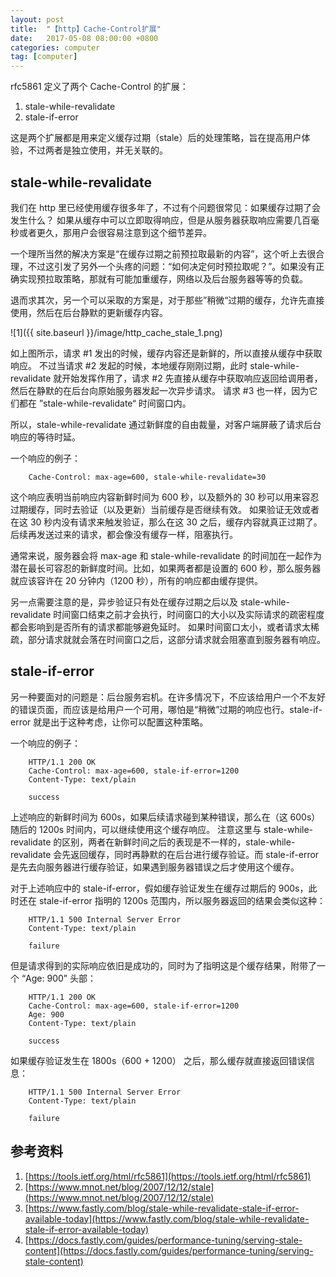 ```yaml
---
layout: post
title:  "【http】Cache-Control扩展"
date:   2017-05-08 08:00:00 +0800
categories: computer
tag: [computer]
---
```

rfc5861 定义了两个 Cache-Control 的扩展：

1. stale-while-revalidate
2. stale-if-error

这是两个扩展都是用来定义缓存过期（stale）后的处理策略，旨在提高用户体验，不过两者是独立使用，并无关联的。

## stale-while-revalidate
我们在 http 里已经使用缓存很多年了，不过有个问题很常见：如果缓存过期了会发生什么？
如果从缓存中可以立即取得响应，但是从服务器获取响应需要几百毫秒或者更久，那用户会很容易注意到这个细节差异。

一个理所当然的解决方案是“在缓存过期之前预拉取最新的内容”，这个听上去很合理，不过这引发了另外一个头疼的问题：“如何决定何时预拉取呢？”。如果没有正确实现预拉取策略，那就有可能加重缓存，网络以及后台服务器等等的负载。

退而求其次，另一个可以采取的方案是，对于那些”稍微“过期的缓存，允许先直接使用，然后在后台静默的更新缓存内容。

![1]({{ site.baseurl }}/image/http_cache_stale_1.png)

如上图所示，请求 #1 发出的时候，缓存内容还是新鲜的，所以直接从缓存中获取响应。
不过当请求 #2 发起的时候，本地缓存刚刚过期，此时 stale-while-revalidate 就开始发挥作用了，请求 #2 先直接从缓存中获取响应返回给调用者，然后在静默的在后台向原始服务器发起一次异步请求。
请求 #3 也一样，因为它们都在 ”stale-while-revalidate“ 时间窗口内。

所以，stale-while-revalidate 通过新鲜度的自由裁量，对客户端屏蔽了请求后台响应的等待时延。

一个响应的例子：

```
    Cache-Control: max-age=600, stale-while-revalidate=30
```

这个响应表明当前响应内容新鲜时间为 600 秒，以及额外的 30 秒可以用来容忍过期缓存，同时去验证（以及更新）当前缓存是否继续有效。
如果验证无效或者在这 30 秒内没有请求来触发验证，那么在这 30 之后，缓存内容就真正过期了。后续再发送过来的请求，都会像没有缓存一样，阻塞执行。

通常来说，服务器会将 max-age 和 stale-while-revalidate 的时间加在一起作为潜在最长可容忍的新鲜度时间。比如，如果两者都是设置的 600 秒，那么服务器就应该容许在 20 分钟内（1200 秒），所有的响应都由缓存提供。

另一点需要注意的是，异步验证只有处在缓存过期之后以及 stale-while-revalidate 时间窗口结束之前才会执行，时间窗口的大小以及实际请求的疏密程度都会影响到是否所有的请求都能够避免延时。
如果时间窗口太小，或者请求太稀疏，部分请求就就会落在时间窗口之后，这部分请求就会阻塞直到服务器有响应。

## stale-if-error

另一种要面对的问题是：后台服务宕机。在许多情况下，不应该给用户一个不友好的错误页面，而应该是给用户一个可用，哪怕是“稍微”过期的响应也行。stale-if-error 就是出于这种考虑，让你可以配置这种策略。

一个响应的例子：

```
    HTTP/1.1 200 OK
    Cache-Control: max-age=600, stale-if-error=1200
    Content-Type: text/plain

    success
```

上述响应的新鲜时间为 600s，如果后续请求碰到某种错误，那么在（这 600s）随后的 1200s 时间内，可以继续使用这个缓存响应。
注意这里与 stale-while-revalidate 的区别，两者在新鲜时间之后的表现是不一样的，stale-while-revalidate 会先返回缓存，同时再静默的在后台进行缓存验证。而 stale-if-error 是先去向服务器进行缓存验证，如果遇到服务器错误之后才使用这个缓存。

对于上述响应中的 stale-if-error，假如缓存验证发生在缓存过期后的 900s，此时还在 stale-if-error 指明的 1200s 范围内，所以服务器返回的结果会类似这种：

```
    HTTP/1.1 500 Internal Server Error
    Content-Type: text/plain

    failure
```
但是请求得到的实际响应依旧是成功的，同时为了指明这是个缓存结果，附带了一个 “Age: 900” 头部：

```
    HTTP/1.1 200 OK
    Cache-Control: max-age=600, stale-if-error=1200
    Age: 900
    Content-Type: text/plain

    success
```
如果缓存验证发生在 1800s（600 + 1200） 之后，那么缓存就直接返回错误信息：

```
    HTTP/1.1 500 Internal Server Error
    Content-Type: text/plain

    failure
```

## 参考资料

1. [https://tools.ietf.org/html/rfc5861](https://tools.ietf.org/html/rfc5861)
2. [https://www.mnot.net/blog/2007/12/12/stale](https://www.mnot.net/blog/2007/12/12/stale)
3. [https://www.fastly.com/blog/stale-while-revalidate-stale-if-error-available-today](https://www.fastly.com/blog/stale-while-revalidate-stale-if-error-available-today)
4. [https://docs.fastly.com/guides/performance-tuning/serving-stale-content](https://docs.fastly.com/guides/performance-tuning/serving-stale-content)


